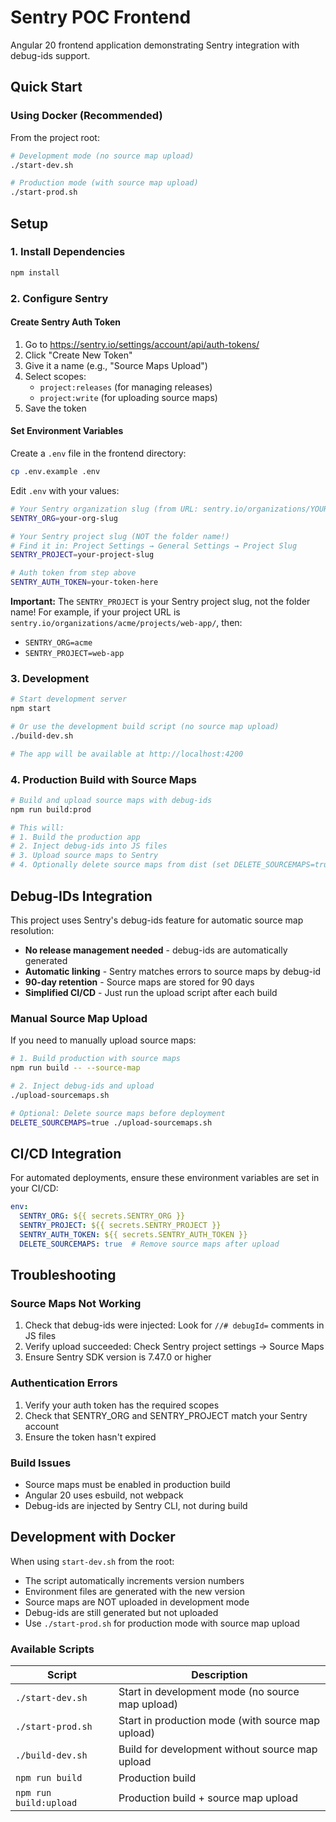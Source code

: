 # Sentry POC Frontend

Angular 20 frontend application demonstrating Sentry integration with debug-ids support.

## Quick Start

### Using Docker (Recommended)

From the project root:

```bash
# Development mode (no source map upload)
./start-dev.sh

# Production mode (with source map upload)
./start-prod.sh
```

## Setup

### 1. Install Dependencies
```bash
npm install
```

### 2. Configure Sentry

#### Create Sentry Auth Token
1. Go to https://sentry.io/settings/account/api/auth-tokens/
2. Click "Create New Token"
3. Give it a name (e.g., "Source Maps Upload")
4. Select scopes:
   - `project:releases` (for managing releases)
   - `project:write` (for uploading source maps)
5. Save the token

#### Set Environment Variables
Create a `.env` file in the frontend directory:
```bash
cp .env.example .env
```

Edit `.env` with your values:
```bash
# Your Sentry organization slug (from URL: sentry.io/organizations/YOUR-ORG/)
SENTRY_ORG=your-org-slug

# Your Sentry project slug (NOT the folder name!)
# Find it in: Project Settings → General Settings → Project Slug
SENTRY_PROJECT=your-project-slug

# Auth token from step above
SENTRY_AUTH_TOKEN=your-token-here
```

**Important:** The `SENTRY_PROJECT` is your Sentry project slug, not the folder name! 
For example, if your project URL is `sentry.io/organizations/acme/projects/web-app/`, then:
- `SENTRY_ORG=acme`
- `SENTRY_PROJECT=web-app`

### 3. Development

```bash
# Start development server
npm start

# Or use the development build script (no source map upload)
./build-dev.sh

# The app will be available at http://localhost:4200
```

### 4. Production Build with Source Maps

```bash
# Build and upload source maps with debug-ids
npm run build:prod

# This will:
# 1. Build the production app
# 2. Inject debug-ids into JS files
# 3. Upload source maps to Sentry
# 4. Optionally delete source maps from dist (set DELETE_SOURCEMAPS=true)
```

## Debug-IDs Integration

This project uses Sentry's debug-ids feature for automatic source map resolution:

- **No release management needed** - debug-ids are automatically generated
- **Automatic linking** - Sentry matches errors to source maps by debug-id
- **90-day retention** - Source maps are stored for 90 days
- **Simplified CI/CD** - Just run the upload script after each build

### Manual Source Map Upload

If you need to manually upload source maps:

```bash
# 1. Build production with source maps
npm run build -- --source-map

# 2. Inject debug-ids and upload
./upload-sourcemaps.sh

# Optional: Delete source maps before deployment
DELETE_SOURCEMAPS=true ./upload-sourcemaps.sh
```

## CI/CD Integration

For automated deployments, ensure these environment variables are set in your CI/CD:

```yaml
env:
  SENTRY_ORG: ${{ secrets.SENTRY_ORG }}
  SENTRY_PROJECT: ${{ secrets.SENTRY_PROJECT }}
  SENTRY_AUTH_TOKEN: ${{ secrets.SENTRY_AUTH_TOKEN }}
  DELETE_SOURCEMAPS: true  # Remove source maps after upload
```

## Troubleshooting

### Source Maps Not Working
1. Check that debug-ids were injected: Look for `//# debugId=` comments in JS files
2. Verify upload succeeded: Check Sentry project settings → Source Maps
3. Ensure Sentry SDK version is 7.47.0 or higher

### Authentication Errors
1. Verify your auth token has the required scopes
2. Check that SENTRY_ORG and SENTRY_PROJECT match your Sentry account
3. Ensure the token hasn't expired

### Build Issues
- Source maps must be enabled in production build
- Angular 20 uses esbuild, not webpack
- Debug-ids are injected by Sentry CLI, not during build

## Development with Docker

When using `start-dev.sh` from the root:
- The script automatically increments version numbers
- Environment files are generated with the new version
- Source maps are NOT uploaded in development mode
- Debug-ids are still generated but not uploaded
- Use `./start-prod.sh` for production mode with source map upload

### Available Scripts

| Script | Description |
|--------|-------------|
| `./start-dev.sh` | Start in development mode (no source map upload) |
| `./start-prod.sh` | Start in production mode (with source map upload) |
| `./build-dev.sh` | Build for development without source map upload |
| `npm run build` | Production build |
| `npm run build:upload` | Production build + source map upload |